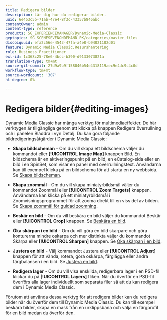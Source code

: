 ```yaml
---
title: Redigera bilder
description: Lär dig hur du redigerar bilder.
uuid: 6e453c5b-71ab-47e4-8f3c-43357b846abc
contentOwner: admin
content-type: reference
products: SG_EXPERIENCEMANAGER/Dynamic-Media-Classic
geptopics: SG_SCENESEVENONDEMAND_PK/categories/master_files
discoiquuid: efa2c56e-4543-47fa-a4e8-b94021102d01
feature: Dynamic Media Classic,Resurshantering
role: Business Practitioner
exl-id: 1c368c25-78e6-4bcc-b390-d9133073821a
translation-type: tm+mt
source-git-commit: 27d9a9b9f158846b54e4318119aec9e4dc9c4c0d
workflow-type: tm+mt
source-wordcount: '307'
ht-degree: 0%

---
```


# Redigera bilder{#editing-images}

Dynamic Media Classic har många verktyg för multimediaeffekter. De här verktygen är tillgängliga genom att klicka på knappen Redigera överrullning och i panelen Bläddra i vyn Detalj. Du kan göra följande bildredigeringsåtgärder i Dynamic Media Classic:

* **Skapa bildscheman** - Om du vill skapa ett bildschema väljer du kommandot eller  **[!UICONTROL Image Map]** knappen Bild. En bildschema är en aktiveringspunkt på en bild, en eCatalog-sida eller en bild i en SpinSet, som visar en panel med överrullningstext. Användarna kan till exempel klicka på en bildschema för att starta en ny webbsida. Se [Skapa bildscheman](/help/creating-image-maps.md).

* **Skapa zoommål**  - Om du vill skapa miniatyrbildsmål väljer du kommandot Zoommål eller  **[!UICONTROL Zoom Targets]** knappen. Användarna kan klicka på ett miniatyrbildsmål i Zoomvisningsprogrammet för att zooma direkt till en viss del av bilden. Se [Skapa zoommål för guidad zoomning](/help/creating-zoom-targets-guided-zoom.md).

* **Beskär en bild**  - Om du vill beskära en bild väljer du kommandot Beskär eller  **[!UICONTROL Crop]** knappen. Se [Beskära en bild](/help/cropping-image.md).

* **Öka skärpan i en bild** - Om du vill göra en bild skarpare och göra konturerna mindre oskarpa och mer distinkta väljer du kommandot Skärpa eller  **[!UICONTROL Sharpen]** knappen. Se [Öka skärpan i en bild](/help/sharpening-image.md).

* **Justera en bild** - Välj kommandot Justera eller  **[!UICONTROL Adjust]** knappen för att vända, rotera, göra oskärpa, färglägga eller ändra färgbalansen i en bild. Se [Justera en bild](/help/adjusting-image.md).

* **Redigera lager** - Om du vill visa enskilda, redigerbara lager i en PSD-fil klickar du på  **[!UICONTROL Layers]** fliken. När du överför en PSD-fil överförs alla lager individuellt som separata filer så att du kan redigera dem i Dynamic Media Classic.

Förutom att använda dessa verktyg för att redigera bilder kan du redigera bilder när du överför dem till Dynamic Media Classic. Du kan till exempel beskära bilder, skapa en mask från en urklippsbana och välja en färgprofil för en bild medan du överför den.
